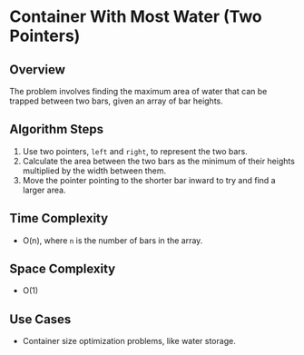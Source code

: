 # Container With Most Water (Two Pointers)

## Overview
The problem involves finding the maximum area of water that can be trapped between two bars, given an array of bar heights.

## Algorithm Steps
1. Use two pointers, `left` and `right`, to represent the two bars.
2. Calculate the area between the two bars as the minimum of their heights multiplied by the width between them.
3. Move the pointer pointing to the shorter bar inward to try and find a larger area.

## Time Complexity
- O(n), where `n` is the number of bars in the array.

## Space Complexity
- O(1)

## Use Cases
- Container size optimization problems, like water storage.

